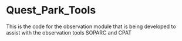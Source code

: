 # Quest_Park_Tools
This is the code for the observation module that is being developed to assist with the observation tools SOPARC and CPAT
